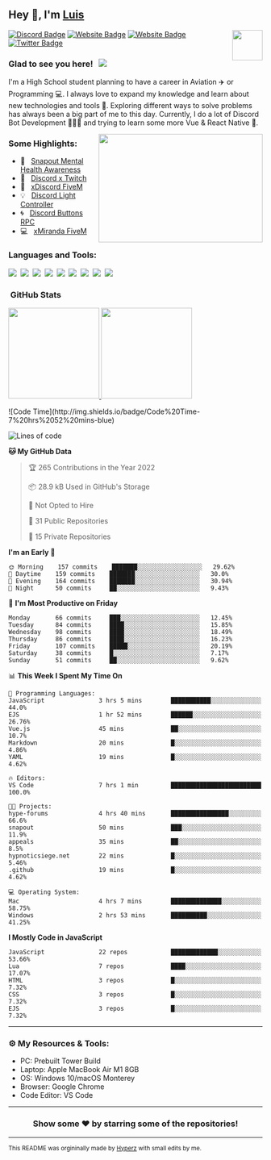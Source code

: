 ## Hey 👋, I'm [Luis](https://hypnoticsiege.net/) 

<img align="right" height="60" width="60" alt="" src="https://hypnoticsiege.net/images/uploads/logo.png" />

[![Discord Badge](https://img.shields.io/badge/-Discord-000000?style=flat-square&logo=Discord&logoColor=white)](https://hypnoticsiege.net/discord)
[![Website Badge](https://img.shields.io/badge/Snowside-000000?style=flat-square&logo=snowpack&logoColor=blue)](https://hypnoticsiege.net/snowside)
[![Website Badge](https://img.shields.io/badge/Website-000000?style=flat-square&logo=google-chrome&logoColor=white)](https://hypnoticsiege.net/)
[![Twitter Badge](https://img.shields.io/badge/-Twitter-000000?style=flat-square&logo=Twitter&logoColor=blue)](https://twitter.com/hypnoticsiege)

### Glad to see you here! &nbsp; ![](https://komarev.com/ghpvc/?username=HypnoticSiege&label=Views&color=blue&style=plastic) 

I'm a High School student planning to have a career in Aviation ✈️ or Programming 💻. I always love to expand my knowledge and learn about new technologies and tools 🔨.  Exploring different ways to solve problems has always been a big part of me to this day. Currently, I do a lot of Discord Bot Development 👨🏻‍💻 and trying to learn some more Vue & React Native 👀.

<img align="right" height="215" width="325" alt="" src="https://cdn.dribbble.com/users/416610/screenshots/4801105/coding_desk_flat_vector_ui_ux_design_illustration_motion_animation_gif2.gif" />


### Some Highlights:

- 📌 &nbsp; [Snapout Mental Health Awareness](https://snapout.nl/)
- 🚀 &nbsp; [Discord x Twitch](https://github.com/HypnoticSiege/Discord-x-Twitch)
- 🏫 &nbsp; [xDiscord FiveM](https://github.com/HypnoticSiege/xDiscord)
- 💡 &nbsp; [Discord Light Controller](https://github.com/HypnoticSiege/discord-light-controller)
- 🌀 &nbsp; [Discord Buttons RPC](https://github.com/HypnoticSiege/Discord-Buttons-RPC)
- 💻 &nbsp; [xMiranda FiveM](https://github.com/HypnoticSiege/xMiranda)

### Languages and Tools:

![](https://img.shields.io/badge/JavaScript-000000?style=for-the-badge&logo=javascript&logoColor=yellow)&nbsp;
![](https://img.shields.io/badge/Node.js-000000?style=for-the-badge&logo=node.js&logoColor=green)&nbsp;
![](https://img.shields.io/badge/HTML5-000000?style=for-the-badge&logo=html5&logoColor=orange)&nbsp;
![](https://img.shields.io/badge/CSS3-000000?style=for-the-badge&logo=css3&logoColor=blue)&nbsp;
![](https://img.shields.io/badge/Typescript-000000?style=for-the-badge&logo=typescript&logoColor=blue)&nbsp;
![](https://img.shields.io/badge/Windows-000000?style=for-the-badge&logo=windows&logoColor=blue)&nbsp;
![](https://img.shields.io/badge/Linux-000000?style=for-the-badge&logo=linux&logoColor=orange)&nbsp;
![](https://img.shields.io/badge/Discord-000000?style=for-the-badge&logo=discord&logoColor=white)&nbsp;
![](https://img.shields.io/badge/GitHub-000000?style=for-the-badge&logo=github&logoColor=white)&nbsp;

### &nbsp;GitHub Stats

<p align="left">
<a href="https://github.com/HypnoticSiege">
  <img height="180em" src="https://github-readme-stats-eight-theta.vercel.app/api?username=HypnoticSiege&show_icons=true&theme=react&include_all_commits=true&count_private=true"/>
  <img height="180em" src="https://github-readme-stats-eight-theta.vercel.app/api/top-langs/?username=HypnoticSiege&layout=compact&langs_count=8&theme=react"/>
  </a>
</p>
<!--START_SECTION:waka-->
![Code Time](http://img.shields.io/badge/Code%20Time-7%20hrs%2052%20mins-blue)

![Lines of code](https://img.shields.io/badge/From%20Hello%20World%20I%27ve%20Written-217%20Thousand%20lines%20of%20code-blue)

**🐱 My GitHub Data** 

> 🏆 265 Contributions in the Year 2022
 > 
> 📦 28.9 kB Used in GitHub's Storage 
 > 
> 🚫 Not Opted to Hire
 > 
> 📜 31 Public Repositories 
 > 
> 🔑 15 Private Repositories  
 > 
**I'm an Early 🐤** 

```text
🌞 Morning    157 commits    ███████░░░░░░░░░░░░░░░░░░   29.62% 
🌆 Daytime    159 commits    ███████░░░░░░░░░░░░░░░░░░   30.0% 
🌃 Evening    164 commits    ███████░░░░░░░░░░░░░░░░░░   30.94% 
🌙 Night      50 commits     ██░░░░░░░░░░░░░░░░░░░░░░░   9.43%

```
📅 **I'm Most Productive on Friday** 

```text
Monday       66 commits     ███░░░░░░░░░░░░░░░░░░░░░░   12.45% 
Tuesday      84 commits     ████░░░░░░░░░░░░░░░░░░░░░   15.85% 
Wednesday    98 commits     ████░░░░░░░░░░░░░░░░░░░░░   18.49% 
Thursday     86 commits     ████░░░░░░░░░░░░░░░░░░░░░   16.23% 
Friday       107 commits    █████░░░░░░░░░░░░░░░░░░░░   20.19% 
Saturday     38 commits     █░░░░░░░░░░░░░░░░░░░░░░░░   7.17% 
Sunday       51 commits     ██░░░░░░░░░░░░░░░░░░░░░░░   9.62%

```


📊 **This Week I Spent My Time On** 

```text
💬 Programming Languages: 
JavaScript               3 hrs 5 mins        ███████████░░░░░░░░░░░░░░   44.0% 
EJS                      1 hr 52 mins        ██████░░░░░░░░░░░░░░░░░░░   26.76% 
Vue.js                   45 mins             ██░░░░░░░░░░░░░░░░░░░░░░░   10.7% 
Markdown                 20 mins             █░░░░░░░░░░░░░░░░░░░░░░░░   4.86% 
YAML                     19 mins             █░░░░░░░░░░░░░░░░░░░░░░░░   4.62%

🔥 Editors: 
VS Code                  7 hrs 1 min         █████████████████████████   100.0%

🐱‍💻 Projects: 
hype-forums              4 hrs 40 mins       ████████████████░░░░░░░░░   66.6% 
snapout                  50 mins             ███░░░░░░░░░░░░░░░░░░░░░░   11.9% 
appeals                  35 mins             ██░░░░░░░░░░░░░░░░░░░░░░░   8.5% 
hypnoticsiege.net        22 mins             █░░░░░░░░░░░░░░░░░░░░░░░░   5.46% 
.github                  19 mins             █░░░░░░░░░░░░░░░░░░░░░░░░   4.62%

💻 Operating System: 
Mac                      4 hrs 7 mins        ██████████████░░░░░░░░░░░   58.75% 
Windows                  2 hrs 53 mins       ██████████░░░░░░░░░░░░░░░   41.25%

```

**I Mostly Code in JavaScript** 

```text
JavaScript               22 repos            █████████████░░░░░░░░░░░░   53.66% 
Lua                      7 repos             ████░░░░░░░░░░░░░░░░░░░░░   17.07% 
HTML                     3 repos             █░░░░░░░░░░░░░░░░░░░░░░░░   7.32% 
CSS                      3 repos             █░░░░░░░░░░░░░░░░░░░░░░░░   7.32% 
EJS                      3 repos             █░░░░░░░░░░░░░░░░░░░░░░░░   7.32%

```



<!--END_SECTION:waka-->

---

### ⚙️ My Resources & Tools:

- PC: Prebuilt Tower Build
- Laptop: Apple MacBook Air M1 8GB
- OS: Windows 10/macOS Monterey
- Browser: Google Chrome
- Code Editor: VS Code

---

<h3 align=center>Show some ❤️ by starring some of the repositories!</h3>

---
<small>This README was orgininally made by <a href="https://hyperz.net/">Hyperz</a> with small edits by me.</small>
